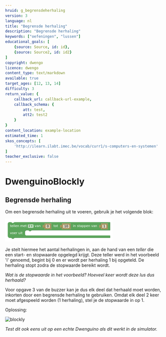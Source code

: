 ```yaml
---
hruid: g_begrensdeherhaling
version: 3
language: nl
title: "Begrensde herhaling"
description: "Begrensde herhaling"
keywords: ["oefeningen", "lussen"]
educational_goals: [
    {source: Source, id: id}, 
    {source: Source2, id: id2}
]
copyright: dwengo
licence: dwengo
content_type: text/markdown
available: true
target_ages: [12, 13, 14]
difficulty: 3
return_value: {
    callback_url: callback-url-example,
    callback_schema: {
        att: test,
        att2: test2
    }
}
content_location: example-location
estimated_time: 1
skos_concepts: [
    'http://ilearn.ilabt.imec.be/vocab/curr1/s-computers-en-systemen'
]
teacher_exclusive: false
---
```

# DwenguinoBlockly
## Begrensde herhaling

Om een begrensde herhaling uit te voeren, gebruik je het volgende blok:  

![](embed/begrensdeherhaling.png "Begrensde herhaling")  

Je stelt hiermee het aantal herhalingen in, aan de hand van een *teller* die een start- en stopwaarde opgelegd krijgt. Deze teller werd in het voorbeeld 'i' genoemd, begint bij 0 en er wordt per herhaling 1 bij opgeteld. De herhaling stopt zodra de stopwaarde bereikt wordt. 

*Wat is de stopwaarde in het voorbeeld? Hoeveel keer wordt deze lus dus herhaald?*

Voor opgave 3 van de buzzer kan je dus elk deel dat herhaald moet worden, inkorten door een begrensde herhaling te gebruiken. Omdat elk deel 2 keer moet afgespeeld worden (1 herhaling), stel je de stopwaarde in op 1.

Oplossing:

![blockly](@learning-object/begrensdeherhaling_m/nl/3)  

*Test dit ook eens uit op een echte Dwenguino als dit werkt in de simulator.*